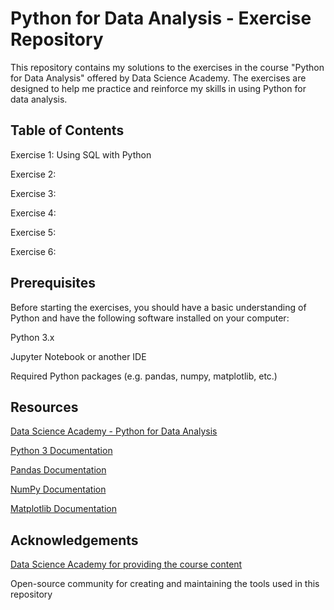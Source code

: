 # Python for Data Analysis - Exercise Repository

This repository contains my solutions to the exercises in the course "Python for Data Analysis" offered by Data Science Academy. The exercises are designed to help me practice and reinforce my skills in using Python for data analysis.

## Table of Contents

Exercise 1: Using SQL with Python

Exercise 2: 

Exercise 3: 

Exercise 4: 

Exercise 5: 

Exercise 6: 


## Prerequisites

Before starting the exercises, you should have a basic understanding of Python and have the following software installed on your computer:

Python 3.x

Jupyter Notebook or another IDE

Required Python packages (e.g. pandas, numpy, matplotlib, etc.)

## Resources

[Data Science Academy - Python for Data Analysis](https://www.datascienceacademy.com.br/course/analise-de-dados-com-linguagem-python-dsa)

[Python 3 Documentation](https://docs.python.org/3/)

[Pandas Documentation](https://pandas.pydata.org/docs/)

[NumPy Documentation](https://numpy.org/doc/stable/)

[Matplotlib Documentation](https://matplotlib.org/stable/users/index.html)

## Acknowledgements

[Data Science Academy for providing the course content](https://www.datascienceacademy.com.br/start)

Open-source community for creating and maintaining the tools used in this repository
